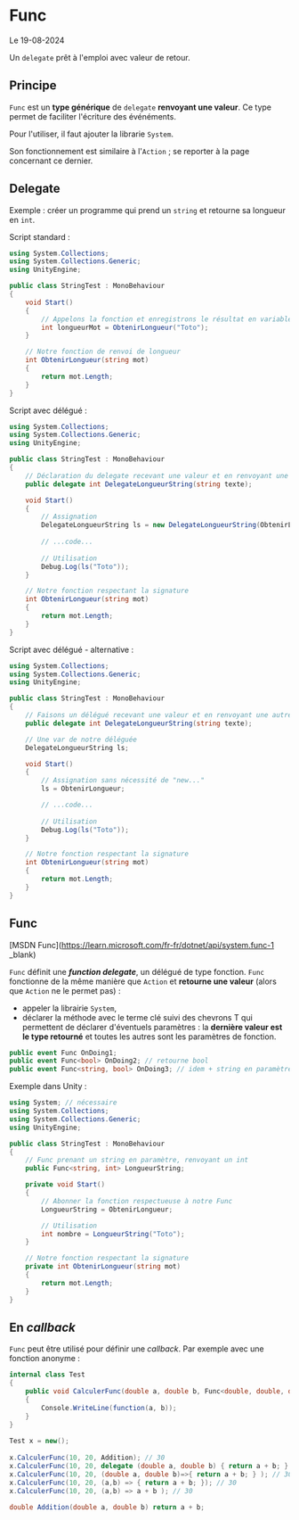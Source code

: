 # Func

Le 19-08-2024

Un `delegate` prêt à l'emploi avec valeur de retour.

## Principe

`Func` est un **type générique** de `delegate` **renvoyant une valeur**. Ce type permet de faciliter l'écriture des événéments.

Pour l'utiliser, il faut ajouter la librarie `System`.

Son fonctionnement est similaire à l'`Action` ; se reporter à la page concernant ce dernier.

## Delegate

Exemple : créer un programme qui prend un `string` et retourne sa longueur en `int`. 

Script standard :

```C#
using System.Collections;
using System.Collections.Generic;
using UnityEngine;

public class StringTest : MonoBehaviour
{
	void Start()
	{
		// Appelons la fonction et enregistrons le résultat en variable
		int longueurMot = ObtenirLongueur("Toto");
	}

	// Notre fonction de renvoi de longueur
	int ObtenirLongueur(string mot)
	{
		return mot.Length;
	}
}
```

Script avec délégué :

```C#
using System.Collections;
using System.Collections.Generic;
using UnityEngine;

public class StringTest : MonoBehaviour
{
	// Déclaration du delegate recevant une valeur et en renvoyant une autre
	public delegate int DelegateLongueurString(string texte);

	void Start()
	{
		// Assignation
		DelegateLongueurString ls = new DelegateLongueurString(ObtenirLongueur);
		
		// ...code...
		
		// Utilisation
		Debug.Log(ls("Toto"));
	}

	// Notre fonction respectant la signature 
	int ObtenirLongueur(string mot)
	{
		return mot.Length;
	}
}
```

Script avec délégué - alternative :

```C#
using System.Collections;
using System.Collections.Generic;
using UnityEngine;

public class StringTest : MonoBehaviour
{
	// Faisons un délégué recevant une valeur et en renvoyant une autre
	public delegate int DelegateLongueurString(string texte);

	// Une var de notre déléguée
	DelegateLongueurString ls;

	void Start()
	{
		// Assignation sans nécessité de "new..."
		ls = ObtenirLongueur;

		// ...code...
		
		// Utilisation
		Debug.Log(ls("Toto"));
	}

	// Notre fonction respectant la signature
	int ObtenirLongueur(string mot)
	{
		return mot.Length;
	}
}
```

## Func

[MSDN Func](https://learn.microsoft.com/fr-fr/dotnet/api/system.func-1 _blank)

`Func` définit une ***function delegate***, un délégué de type fonction. `Func` fonctionne de la même manière que `Action` et **retourne une valeur** (alors que `Action` ne le permet pas) :
- appeler la librairie `System`,
- déclarer la méthode avec le terme clé suivi des chevrons T qui permettent de déclarer d'éventuels paramètres : la **dernière valeur est le type retourné** et toutes les autres sont les paramètres de fonction.

```C#
public event Func OnDoing1;
public event Func<bool> OnDoing2; // retourne bool 
public event Func<string, bool> OnDoing3; // idem + string en paramètre
```

Exemple dans Unity :

```C#
using System; // nécessaire
using System.Collections;
using System.Collections.Generic;
using UnityEngine;

public class StringTest : MonoBehaviour
{
	// Func prenant un string en paramètre, renvoyant un int
	public Func<string, int> LongueurString; 

	private void Start()
	{
		// Abonner la fonction respectueuse à notre Func
		LongueurString = ObtenirLongueur;

		// Utilisation
		int nombre = LongueurString("Toto");
	}

	// Notre fonction respectant la signature
	private int ObtenirLongueur(string mot)
	{
		return mot.Length;
	}
}
```

## En *callback*

`Func` peut être utilisé pour définir une *callback*. Par exemple avec une fonction anonyme :

```C#
internal class Test
{
	public void CalculerFunc(double a, double b, Func<double, double, double> function)
	{
		Console.WriteLine(function(a, b));
	}
}
	
Test x = new();
	
x.CalculerFunc(10, 20, Addition); // 30
x.CalculerFunc(10, 20, delegate (double a, double b) { return a + b; } ); // 30
x.CalculerFunc(10, 20, (double a, double b)=>{ return a + b; } ); // 30
x.CalculerFunc(10, 20, (a,b) => { return a + b; }); // 30
x.CalculerFunc(10, 20, (a,b) => a + b ); // 30
	
double Addition(double a, double b) return a + b;
```

